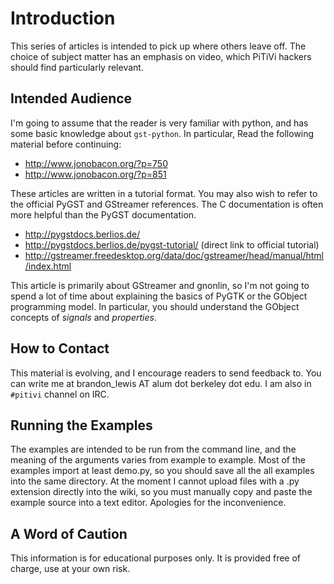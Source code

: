 # Introduction

This series of articles is intended to pick up where others leave off.
The choice of subject matter has an emphasis on video, which PiTiVi
hackers should find particularly relevant.

## Intended Audience

I'm going to assume that the reader is very familiar with python, and
has some basic knowledge about `gst-python`. In particular, Read the
following material before continuing:

-   <http://www.jonobacon.org/?p=750>
-   <http://www.jonobacon.org/?p=851>

These articles are written in a tutorial format. You may also wish to
refer to the official PyGST and GStreamer references. The C
documentation is often more helpful than the PyGST documentation.

-   <http://pygstdocs.berlios.de/>
-   <http://pygstdocs.berlios.de/pygst-tutorial/> (direct link to
    official tutorial)
-   <http://gstreamer.freedesktop.org/data/doc/gstreamer/head/manual/html/index.html>

This article is primarily about GStreamer and gnonlin, so I'm not going
to spend a lot of time about explaining the basics of PyGTK or the
GObject programming model. In particular, you should understand the
GObject concepts of *signals* and *properties*.

## How to Contact

This material is evolving, and I encourage readers to send feedback to.
You can write me at brandon\_lewis AT alum dot berkeley dot edu. I am
also in `#pitivi` channel on IRC.

## Running the Examples

The examples are intended to be run from the command line, and the
meaning of the arguments varies from example to example. Most of the
examples import at least demo.py, so you should save all the all
examples into the same directory. At the moment I cannot upload files
with a .py extension directly into the wiki, so you must manually copy
and paste the example source into a text editor. Apologies for the
inconvenience.

## A Word of Caution

This information is for educational purposes only. It is provided free
of charge, use at your own risk.
